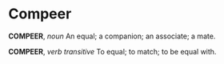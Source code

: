# Compeer

**COMPEER**, _noun_ An equal; a companion; an associate; a mate.

**COMPEER**, _verb transitive_ To equal; to match; to be equal with.